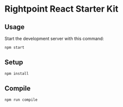 # Rightpoint React Starter Kit

Usage
---
 
Start the development server with this command:
 
```
npm start
```
Setup
---
 
```
npm install
```
Compile
---
 
```
npm run compile
```